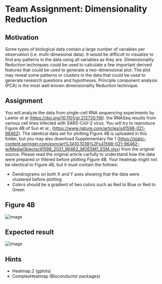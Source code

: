 # Team Assignment: Dimensionality Reduction

## Motivation
Some types of biological data contain a large number of variables per observation (i.e. multi-dimesional data). It would be difficult to visualize to find any patterns in the data using all variables as they are. Dimensionality Reduction techniques could be used to calculate a few important derived features that could be used to generate a two-dimensional plot. The plot may reveal some patterns or clusters in the data that could be used to generate research questions and hypotheses. Principle component analysis (PCA) is the most well-known dimensionality Reduction technique.

## Assignment
You will analyze the data from single-cell RNA sequencing experiments by Lawlor et al (https://doi.org/10.1101/gr.212720.116). the RNASeq results from various cell lines infected with SARS-CoV-2 virus. You will try to reproduce Figure 4B of Sun et al., (https://www.nature.com/articles/s41598-021-96462). The identical data set for plotting Figure 4B is uploaded in this folder, but you may also download Supplementary file 1 (https://static-content.springer.com/esm/art%3A10.1038%2Fs41598-021-96462-w/MediaObjects/41598_2021_96462_MOESM1_ESM.xlsx) from the original source. Please read the original article carfully to understand how the data were prepared or filtered before plotting Figure 4B. Your heatmap might not be identical to Figure 4B, but it must contain the follows:

- Dendrograms on both X and Y axes showing that the data were clustered before plotting
- Colors should be a gradient of two colors such as Red to Blue or Red to Green

## Figure 4B
![image](https://user-images.githubusercontent.com/9914505/138027787-af3ec546-1ac3-4108-b700-8bf7268440d8.png)

## Expected result
![image](https://user-images.githubusercontent.com/9914505/138027662-44e65bea-c68c-4624-a1ed-0a71243029f0.png)

## Hints
- Heatmap.2 (gplots)
- ComplexHeatmap (Bioconductor packages)
